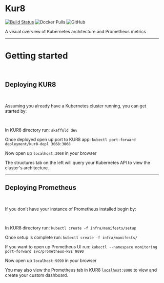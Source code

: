 # Kur8
[![Build Status](https://travis-ci.com/oslabs-beta/Kur8.svg?branch=dev)](https://travis-ci.com/oslabs-beta/Kur8)
![Docker Pulls](https://img.shields.io/docker/pulls/kur8/dashboard)
![GitHub](https://img.shields.io/github/license/oslabs-beta/Kur8)

A visual overview of Kubernetes architecture and Prometheus metrics

---

# Getting started

<br/>

## Deploying KUR8

<br/>

Assuming you already have a Kubernetes cluster running, you can get started by:

<br/>

In KUR8 directory run:  `skaffold dev`

Once deployed open up port to KUR8 app: `kubectl port-forward deployment/kur8-depl 3068:3068`

Now open up `localhost:3068` in your browser

The structures tab on the left will query your Kubernetes API to view the cluster's architecture.

---

## Deploying Prometheus

<br/>

If you don't have your instance of Prometheus installed begin by:

<br/>

In KUR8 directory run: `kubectl create -f infra/manifests/setup`

Once setup is complete run: `kubectl create -f infra/manifests/`

If you want to open up Prometheus UI run: `kubectl --namespace monitoring port-forward svc/prometheus-k8s 9090`

Now open up `localhost:9090` in your browser

You may also view the Prometheus tab in KUR8 `localhost:8080` to view and create your custom dashboard.

